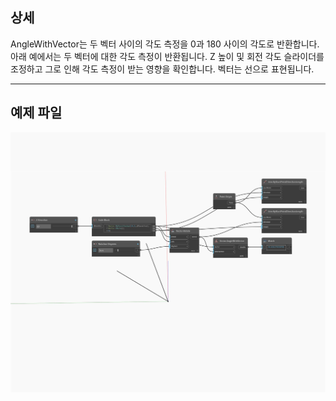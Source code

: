 ## 상세
AngleWithVector는 두 벡터 사이의 각도 측정을 0과 180 사이의 각도로 반환합니다. 아래 예에서는 두 벡터에 대한 각도 측정이 반환됩니다. Z 높이 및 회전 각도 슬라이더를 조정하고 그로 인해 각도 측정이 받는 영향을 확인합니다. 벡터는 선으로 표현됩니다.
___
## 예제 파일

![AngleWithVector](./Autodesk.DesignScript.Geometry.Vector.AngleWithVector_img.jpg)


